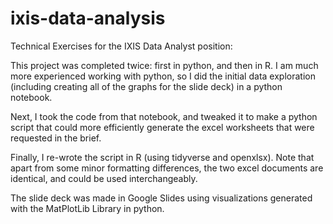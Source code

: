 # ixis-data-analysis
Technical Exercises for the IXIS Data Analyst position:

This project was completed twice: first in python, and then in R. I am much more experienced working with python, so I did the initial data exploration (including creating all of the graphs for the slide deck) in a python notebook.

Next, I took the code from that notebook, and tweaked it to make a python script that could more efficiently generate the excel worksheets that were requested in the brief.

Finally, I re-wrote the script in R (using tidyverse and openxlsx). Note that apart from some minor formatting differences, the two excel documents are identical, and could be used interchangeably.

The slide deck was made in Google Slides using visualizations generated with the MatPlotLib Library in python.